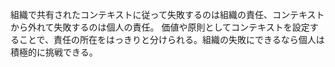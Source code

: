組織で共有されたコンテキストに従って失敗するのは組織の責任、コンテキストから外れて失敗するのは個人の責任。
価値や原則としてコンテキストを設定することで、責任の所在をはっきりと分けられる。組織の失敗にできるなら個人は積極的に挑戦できる。
